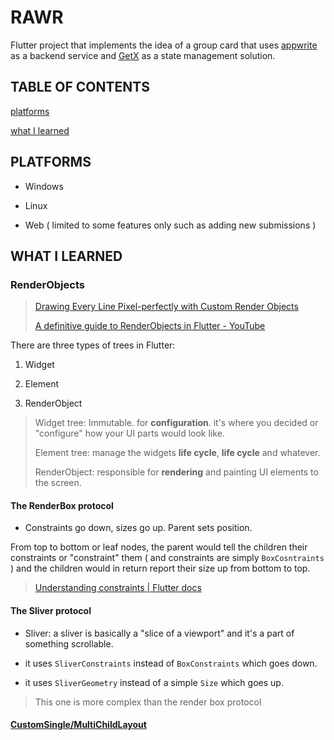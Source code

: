 # RAWR

Flutter project that implements the idea of a group card that uses [appwrite](https://appwrite.io/) as a backend service and [GetX]((https://pub.dev/packages/get)) as a state management solution. 

## TABLE OF CONTENTS

[platforms](#platforms)

[what I learned](#what-i-learned)

## PLATFORMS

- Windows

- Linux 

- Web ( limited to some features only such as adding new submissions )

## WHAT I LEARNED

### RenderObjects

> [Drawing Every Line Pixel-perfectly with Custom Render Objects](https://medium.com/flutter-community/pure-flutterclock-face-every-line-customly-drawn-with-pixel-perfect-control-c27cba427801)
> 
> [A definitive guide to RenderObjects in Flutter - YouTube](https://youtu.be/HqXNGawzSbY)

There are three types of trees in Flutter:

1. Widget

2. Element

3. RenderObject

> Widget tree: Immutable. for **configuration**. it's where you decided or "configure" how your UI parts would look like.    
> 
> Element tree: manage the widgets **life cycle**, **life cycle** and whatever.   
> 
> RenderObject: responsible for **rendering** and painting UI elements to the screen.

#### The RenderBox protocol

- Constraints go down, sizes go up. Parent sets position.

From top to bottom or leaf nodes, the parent would tell the children their constraints or "constraint" them ( and constraints are simply `BoxCosntraints`  ) and the children would in return report their size up from bottom to top. 

> [Understanding constraints | Flutter docs](https://docs.flutter.dev/development/ui/layout/constraints)

<!-- TODO summarize the constraints article from Flutter docs -->

#### The Sliver protocol

- Sliver: a sliver is basically a "slice of a viewport"  and it's a part of something scrollable.

- it uses `SliverConstraints` instead of `BoxConstraints` which goes down.

- it uses `SliverGeometry` instead of a simple `Size` which goes up.

> This one is more complex than the render box protocol 

#### [CustomSingle/MultiChildLayout]([YouTube](https://www.youtube.com/redirect?event=video_description&redir_token=QUFFLUhqbXFZMmZSODdLd3pnX1VHQ1Y0TE1KMndXR1FPUXxBQ3Jtc0tuN1Q5Z25jSHo2Z3luR3RMT01vTnUxQmdoM1RnTTg0ZURmYWlEYWJINzg1aGtIT3hDajlnaDdHQ0RNblJUdGNMdnMya0RfTkF5cVFVMkJCclhrMkpWeDRkYVRkWHJNalU1TmY0SVBlR092MTFTMmtUaw&q=https%3A%2F%2Fstackoverflow.com%2Fquestions%2F59483051%2Fhow-to-use-custommultichildlayout-customsinglechildlayout-in-flutter%2F59483482%2359483482&v=HqXNGawzSbY))
